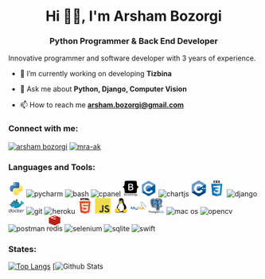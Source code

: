 <h1 align="center">Hi 👋🏻, I'm Arsham Bozorgi</h1>
<h3 align="center">Python Programmer & Back End Developer</h3>

<p align="left">Innovative programmer and software developer with 3 years of experience.</p>

- 🔭 I’m currently working on developing **Tizbina**

[//]: # (- 🌱 I’m currently learning **CI/CD**)

- 💬 Ask me about **Python, Django, Computer Vision**

- 📫 How to reach me **arsham.bozorgi@gmail.com**


<h3 align="left">Connect with me:</h3>
<p align="left">
<a href="https://www.linkedin.com/in/arsham-bozorgi-b190b4220" target="blank"><img align="center" src="https://raw.githubusercontent.com/rahuldkjain/github-profile-readme-generator/master/src/images/icons/Social/linked-in-alt.svg" alt="arsham bozorgi" height="25" width="35" /></a>
<a href="mailto:arsham.bozorgi@gmail.com" target="blank"><img align="center" src="https://mailmeteor.com/logos/assets/PNG/Gmail_Logo_512px.png" alt="mra-ak" height="25" width="35" /></a>
</p>


<h3 align="left">Languages and Tools:</h3>
<p align="left">
<img src="https://raw.githubusercontent.com/devicons/devicon/master/icons/python/python-original.svg" alt="python" width="32" height="32"/>
<img src="https://www.cdnlogo.com/logos/p/47/pycharmedu-icon.svg" alt="pycharm" width="32" height="32"/> 
<img src="https://www.vectorlogo.zone/logos/gnu_bash/gnu_bash-icon.svg" alt="bash" width="32" height="32"/> 
<img src="https://www.cdnlogo.com/logos/c/7/cpanel.svg" alt="cpanel" width="42" height="32"/>
<img src="https://raw.githubusercontent.com/devicons/devicon/master/icons/bootstrap/bootstrap-plain-wordmark.svg" alt="bootstrap" width="32" height="32"/>
<img src="https://raw.githubusercontent.com/devicons/devicon/master/icons/c/c-original.svg" alt="c" width="32" height="32"/>
<img src="https://www.chartjs.org/media/logo-title.svg" alt="chartjs" width="32" height="32"/>
<img src="https://raw.githubusercontent.com/devicons/devicon/master/icons/cplusplus/cplusplus-original.svg" alt="cplusplus" width="32" height="32"/>
<img src="https://raw.githubusercontent.com/devicons/devicon/master/icons/css3/css3-original-wordmark.svg" alt="css3" width="32" height="32"/>
<img src="https://user-images.githubusercontent.com/29748439/177030588-a1916efd-384b-439a-9b30-24dd24dd48b6.png" alt="django" width="40" height="26"/> 
<img src="https://raw.githubusercontent.com/devicons/devicon/master/icons/docker/docker-original-wordmark.svg" alt="docker" width="32" height="32"/>
<img src="https://www.vectorlogo.zone/logos/git-scm/git-scm-icon.svg" alt="git" width="32" height="32"/>
<img src="https://www.vectorlogo.zone/logos/heroku/heroku-icon.svg" alt="heroku" width="32" height="32"/>
<img src="https://raw.githubusercontent.com/devicons/devicon/master/icons/html5/html5-original-wordmark.svg" alt="html5" width="32" height="32"/>
<img src="https://raw.githubusercontent.com/devicons/devicon/master/icons/javascript/javascript-original.svg" alt="javascript" width="32" height="32"/>
<img src="https://raw.githubusercontent.com/devicons/devicon/master/icons/linux/linux-original.svg" alt="linux" width="32" height="32"/>
<img src="https://raw.githubusercontent.com/devicons/devicon/master/icons/mysql/mysql-original-wordmark.svg" alt="mysql" width="32" height="32"/>
<img src="https://raw.githubusercontent.com/devicons/devicon/master/icons/postgresql/postgresql-original-wordmark.svg" alt="postgresql" width="32" height="32"/>
<img src="https://www.cdnlogo.com/logos/m/92/mac-os-x.svg" alt="mac os" width="32" height="32"/>
<img src="https://www.vectorlogo.zone/logos/opencv/opencv-icon.svg" alt="opencv" width="32" height="32"/>
<img src="https://www.vectorlogo.zone/logos/getpostman/getpostman-icon.svg" alt="postman" width="32" height="32"/>
<img src="https://raw.githubusercontent.com/devicons/devicon/master/icons/redis/redis-original-wordmark.svg" alt="redis" width="32" height="32"/>
<img src="https://raw.githubusercontent.com/detain/svg-logos/780f25886640cef088af994181646db2f6b1a3f8/svg/selenium-logo.svg" alt="selenium" width="32" height="32"/>
<img src="https://www.vectorlogo.zone/logos/sqlite/sqlite-icon.svg" alt="sqlite" width="32" height="32"/>
<img src="https://www.cdnlogo.com/logos/s/66/swift.svg" alt="swift" width="32" height="32"/>
</p>

<h3 align="left">States:</h3>

[![Top Langs](https://github-readme-stats.vercel.app/api/top-langs/?username=ArshamBz)](https://github.com/anuraghazra/github-readme-stats)
[![Github Stats](https://github-readme-stats.vercel.app/api?username=ArshamBz&show_icons=true&line_height=40&include_all_commits=true&count_private=true)

